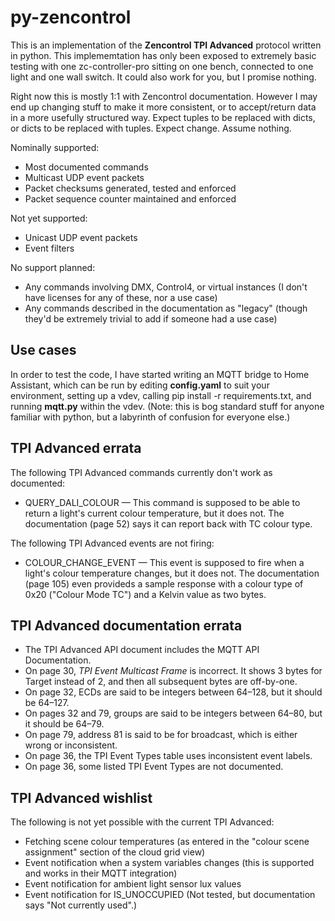# py-zencontrol

This is an implementation of the **Zencontrol TPI Advanced** protocol written in python. This implememtation has only been exposed to extremely basic testing with one zc-controller-pro sitting on one bench, connected to one light and one wall switch. It could also work for you, but I promise nothing.

Right now this is mostly 1:1 with Zencontrol documentation. However I may end up changing stuff to make it more consistent, or to accept/return data in a more usefully structured way. Expect tuples to be replaced with dicts, or dicts to be replaced with tuples. Expect change. Assume nothing.

Nominally supported:

* Most documented commands
* Multicast UDP event packets
* Packet checksums generated, tested and enforced
* Packet sequence counter maintained and enforced

Not yet supported:

* Unicast UDP event packets
* Event filters

No support planned:

* Any commands involving DMX, Control4, or virtual instances (I don't have licenses for any of these, nor a use case)
* Any commands described in the documentation as "legacy" (though they'd be extremely trivial to add if someone had a use case)

## Use cases

In order to test the code, I have started writing an MQTT bridge to Home Assistant, which can be run by editing **config.yaml** to suit your environment, setting up a vdev, calling pip install -r requirements.txt, and running **mqtt.py** within the vdev. (Note: this is bog standard stuff for anyone familiar with python, but a labyrinth of confusion for everyone else.)

## TPI Advanced errata

The following TPI Advanced commands currently don't work as documented:

* QUERY_DALI_COLOUR — This command is supposed to be able to return a light's current colour temperature, but it does not. The documentation (page 52) says it can report back with TC colour type.

The following TPI Advanced events are not firing:

* COLOUR_CHANGE_EVENT — This event is supposed to fire when a light's colour temperature changes, but it does not. The documentation (page 105) even provideds a sample response with a colour type of 0x20 ("Colour Mode TC") and a Kelvin value as two bytes.

## TPI Advanced documentation errata

* The TPI Advanced API document includes the MQTT API Documentation.
* On page 30, *TPI Event Multicast Frame* is incorrect. It shows 3 bytes for Target instead of 2, and then all subsequent bytes are off-by-one.
* On page 32, ECDs are said to be integers between 64–128, but it should be 64–127.
* On pages 32 and 79, groups are said to be integers between 64–80, but it should be 64–79.
* On page 79, address 81 is said to be for broadcast, which is either wrong or inconsistent.
* On page 36, the TPI Event Types table uses inconsistent event labels.
* On page 36, some listed TPI Event Types are not documented.

## TPI Advanced wishlist

The following is not yet possible with the current TPI Advanced:

* Fetching scene colour temperatures (as entered in the "colour scene assignment" section of the cloud grid view)
* Event notification when a system variables changes (this is supported and works in their MQTT integration)
* Event notification for ambient light sensor lux values
* Event notification for IS_UNOCCUPIED (Not tested, but documentation says "Not currently used".)
